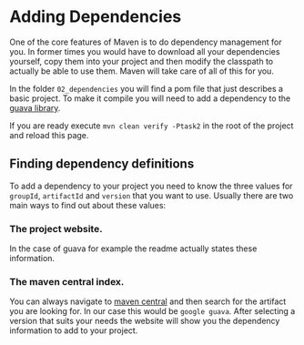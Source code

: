 # Adding Dependencies

One of the core features of Maven is to do dependency management for you. In former times you would
have to download all your dependencies yourself, copy them into your project and then modify the classpath
to actually be able to use them. Maven will take care of all of this for you.

In the folder `02_dependencies` you will find a pom file that just describes a basic project.
To make it compile you will need to add a dependency to the [guava library](https://github.com/google/guava).

If you are ready execute `mvn clean verify -Ptask2` in the root of the project and reload this page.

## Finding dependency definitions

To add a dependency to your project you need to know the three values for `groupId`, `artifactId` and `version` that
you want to use. Usually there are two main ways to find out about these values:

### The project website.
In the case of guava for example the readme actually states these information.

### The maven central index.

You can always navigate to [maven central](http://search.maven.org/) and then search for the artifact you are looking
for. In our case this would be `google guava`. After selecting a version that suits your needs the website will
show you the dependency information to add to your project.

